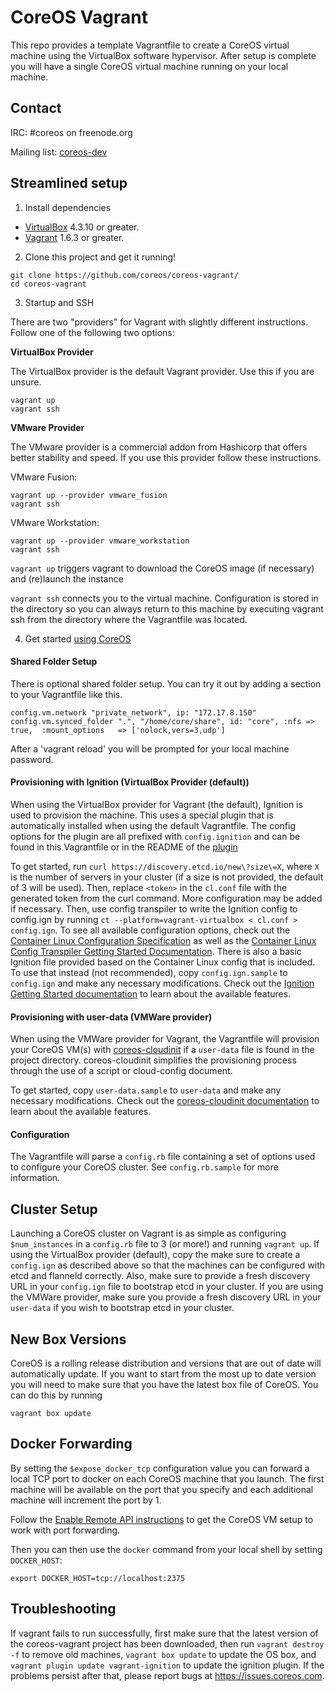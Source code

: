 # CoreOS Vagrant

This repo provides a template Vagrantfile to create a CoreOS virtual machine using the VirtualBox software hypervisor.
After setup is complete you will have a single CoreOS virtual machine running on your local machine.

## Contact
IRC: #coreos on freenode.org

Mailing list: [coreos-dev](https://groups.google.com/forum/#!forum/coreos-dev)

## Streamlined setup

1) Install dependencies

* [VirtualBox][virtualbox] 4.3.10 or greater.
* [Vagrant][vagrant] 1.6.3 or greater.

2) Clone this project and get it running!

```
git clone https://github.com/coreos/coreos-vagrant/
cd coreos-vagrant
```

3) Startup and SSH

There are two "providers" for Vagrant with slightly different instructions.
Follow one of the following two options:

**VirtualBox Provider**

The VirtualBox provider is the default Vagrant provider. Use this if you are unsure.

```
vagrant up
vagrant ssh
```

**VMware Provider**

The VMware provider is a commercial addon from Hashicorp that offers better stability and speed.
If you use this provider follow these instructions.

VMware Fusion:
```
vagrant up --provider vmware_fusion
vagrant ssh
```

VMware Workstation:
```
vagrant up --provider vmware_workstation
vagrant ssh
```

``vagrant up`` triggers vagrant to download the CoreOS image (if necessary) and (re)launch the instance

``vagrant ssh`` connects you to the virtual machine.
Configuration is stored in the directory so you can always return to this machine by executing vagrant ssh from the directory where the Vagrantfile was located.

4) Get started [using CoreOS][using-coreos]

[virtualbox]: https://www.virtualbox.org/
[vagrant]: https://www.vagrantup.com/downloads.html
[using-coreos]: http://coreos.com/docs/using-coreos/

#### Shared Folder Setup

There is optional shared folder setup.
You can try it out by adding a section to your Vagrantfile like this.

```
config.vm.network "private_network", ip: "172.17.8.150"
config.vm.synced_folder ".", "/home/core/share", id: "core", :nfs => true,  :mount_options   => ['nolock,vers=3,udp']
```

After a 'vagrant reload' you will be prompted for your local machine password.

#### Provisioning with Ignition (VirtualBox Provider (default))

When using the VirtualBox provider for Vagrant (the default), Ignition is used to provision the machine. This uses a special plugin that is
automatically installed when using the default Vagrantfile. The config options for the plugin are all prefixed with `config.ignition` and can
be found in this Vagrantfile or in the README of the [plugin](https://github.com/coreos/vagrant-ignition)

To get started, run `curl https://discovery.etcd.io/new\?size\=X`, where `X` is the number of servers in your cluster (if a size is not provided,
the default of 3 will be used). Then, replace `<token>` in the `cl.conf` file with the generated token from the curl command. More configuration may be added if necessary. Then, use config transpiler to write the Ignition config
to config.ign by running `ct --platform=vagrant-virtualbox < cl.conf > config.ign`. To see all available configuration options, check out
the [Container Linux Configuration Specification][clspec] as well as the [Container Linux Config Transpiler Getting Started Documentation][ignition].
There is also a basic Ignition file provided based on the Container Linux config that is included. To use that instead (not recommended),
copy `config.ign.sample` to `config.ign` and make any necessary modifications. Check out the [Ignition Getting Started documentation][ignition] 
to learn about the available features.

[ignition]: https://github.com/coreos/docs/blob/master/os/provisioning.md
[clspec]: https://github.com/coreos/container-linux-config-transpiler/blob/master/doc/configuration.md

#### Provisioning with user-data (VMWare provider)

When using the VMWare provider for Vagrant, the Vagrantfile will provision your CoreOS VM(s)
with [coreos-cloudinit][coreos-cloudinit] if a `user-data` file is found in the project directory. coreos-cloudinit simplifies the
provisioning process through the use of a script or cloud-config document.

To get started, copy `user-data.sample` to `user-data` and make any necessary modifications.
Check out the [coreos-cloudinit documentation][coreos-cloudinit] to learn about the available features.

[coreos-cloudinit]: https://github.com/coreos/coreos-cloudinit

#### Configuration

The Vagrantfile will parse a `config.rb` file containing a set of options used to configure your CoreOS cluster.
See `config.rb.sample` for more information.

## Cluster Setup

Launching a CoreOS cluster on Vagrant is as simple as configuring `$num_instances` in a `config.rb` file to 3 (or more!) and running `vagrant up`.
If using the VirtualBox provider (default), copy the make sure to create a `config.ign` as described above so that the machines can be configured with
etcd and flanneld correctly. Also, make sure to provide a fresh discovery URL in your `config.ign` file to bootstrap etcd in your cluster.
If you are using the VMWare provider, make sure you provide a fresh discovery URL in your `user-data` if you wish to bootstrap etcd in your cluster.

## New Box Versions

CoreOS is a rolling release distribution and versions that are out of date will automatically update.
If you want to start from the most up to date version you will need to make sure that you have the latest box file of CoreOS. You can do this by running
```
vagrant box update
```


## Docker Forwarding

By setting the `$expose_docker_tcp` configuration value you can forward a local TCP port to docker on
each CoreOS machine that you launch. The first machine will be available on the port that you specify
and each additional machine will increment the port by 1.

Follow the [Enable Remote API instructions][coreos-enabling-port-forwarding] to get the CoreOS VM setup to work with port forwarding.

[coreos-enabling-port-forwarding]: https://coreos.com/docs/launching-containers/building/customizing-docker/#enable-the-remote-api-on-a-new-socket

Then you can then use the `docker` command from your local shell by setting `DOCKER_HOST`:

    export DOCKER_HOST=tcp://localhost:2375

## Troubleshooting
If vagrant fails to run successfully, first make sure that the latest version of the coreos-vagrant project has been downloaded, then run
`vagrant destroy -f` to remove old machines, `vagrant box update` to update the OS box, and `vagrant plugin update vagrant-ignition` to
update the ignition plugin. If the problems persist after that, please report bugs at https://issues.coreos.com.
